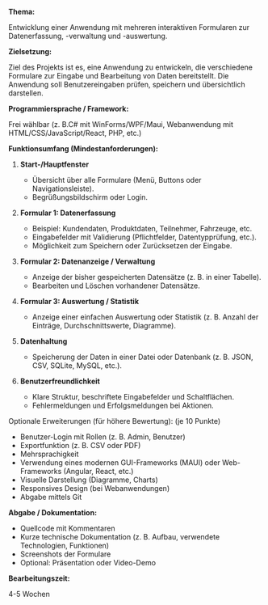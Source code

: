 **Thema:**
 
Entwicklung einer Anwendung mit mehreren interaktiven Formularen zur Datenerfassung, -verwaltung und -auswertung.
 
**Zielsetzung:**
 
Ziel des Projekts ist es, eine Anwendung zu entwickeln, die verschiedene Formulare zur Eingabe und Bearbeitung von Daten bereitstellt. Die Anwendung soll Benutzereingaben prüfen, speichern und übersichtlich darstellen.
 
**Programmiersprache / Framework:**
 
Frei wählbar (z. B.C# mit WinForms/WPF/Maui, Webanwendung mit HTML/CSS/JavaScript/React, PHP, etc.)
 
**Funktionsumfang (Mindestanforderungen):**
 
1. **Start-/Hauptfenster**
 
   * Übersicht über alle Formulare (Menü, Buttons oder Navigationsleiste).
   * Begrüßungsbildschirm oder Login.
 
2. **Formular 1: Datenerfassung**
 
   * Beispiel: Kundendaten, Produktdaten, Teilnehmer, Fahrzeuge, etc.
   * Eingabefelder mit Validierung (Pflichtfelder, Datentypprüfung, etc.).
   * Möglichkeit zum Speichern oder Zurücksetzen der Eingabe.
 
3. **Formular 2: Datenanzeige / Verwaltung**
 
   * Anzeige der bisher gespeicherten Datensätze (z. B. in einer Tabelle).
   * Bearbeiten und Löschen vorhandener Datensätze.
 
4. **Formular 3: Auswertung / Statistik**
 
   * Anzeige einer einfachen Auswertung oder Statistik (z. B. Anzahl der Einträge, Durchschnittswerte, Diagramme).
 
5. **Datenhaltung**
 
   * Speicherung der Daten in einer Datei oder Datenbank (z. B. JSON, CSV, SQLite, MySQL, etc.).
 
6. **Benutzerfreundlichkeit**
 
   * Klare Struktur, beschriftete Eingabefelder und Schaltflächen.
   * Fehlermeldungen und Erfolgsmeldungen bei Aktionen.
 
 
Optionale Erweiterungen (für höhere Bewertung): (je 10 Punkte)
 
* Benutzer-Login mit Rollen (z. B. Admin, Benutzer)
* Exportfunktion (z. B. CSV oder PDF)
* Mehrsprachigkeit
* Verwendung eines modernen GUI-Frameworks (MAUI) oder Web-Frameworks (Angular, React, etc.)
* Visuelle Darstellung (Diagramme, Charts)
* Responsives Design (bei Webanwendungen)
* Abgabe mittels Git
 
**Abgabe / Dokumentation:**
 
* Quellcode mit Kommentaren
* Kurze technische Dokumentation (z. B. Aufbau, verwendete Technologien, Funktionen)
* Screenshots der Formulare
* Optional: Präsentation oder Video-Demo
 
**Bearbeitungszeit:**
 
4-5 Wochen